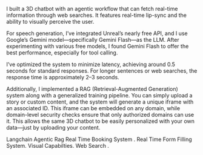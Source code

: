 I built a 3D chatbot with an agentic workflow that can fetch real-time information through web searches. It features real-time lip-sync and the ability to visually perceive the user.

For speech generation, I’ve integrated Unreal’s nearly free API, and I use Google’s Gemini model—specifically Gemini Flash—as the LLM. After experimenting with various free models, I found Gemini Flash to offer the best performance, especially for tool calling.

I’ve optimized the system to minimize latency, achieving around 0.5 seconds for standard responses. For longer sentences or web searches, the response time is approximately 2–3 seconds.

Additionally, I implemented a RAG (Retrieval-Augmented Generation) system along with a generalized training pipeline. You can simply upload a story or custom content, and the system will generate a unique iframe with an associated ID. This iframe can be embedded on any domain, while domain-level security checks ensure that only authorized domains can use it. This allows the same 3D chatbot to be easily personalized with your own data—just by uploading your content.

Langchain 
Agentic Rag 
Real Time Booking System .
Real Time Form Filling System. 
Visual Capabilties.
Web Search .
